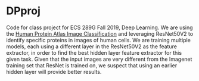# DPproj
Code for class project for ECS 289G Fall 2019, Deep Learning. We are using the [Human Protein Atlas Image Classification](https://www.kaggle.com/c/human-protein-atlas-image-classification)
and leveraging ResNet50V2 to identify specific proteins in images of human cells. We are training multiple models, each using a different layer in the ResNet50V2 as the feature extractor,
in order to find the best hidden layer feature extractor for this given task. Given that the input images are very different from the Imagenet training set that ResNet is trained on, we suspect 
that using an earlier hidden layer will provide better results.
